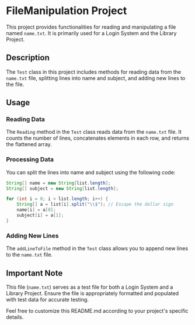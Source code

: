 # FileManipulation Project

This project provides functionalities for reading and manipulating a file named `name.txt`. It is primarily used for a Login System and the Library Project.

## Description

The `Test` class in this project includes methods for reading data from the `name.txt` file, splitting lines into name and subject, and adding new lines to the file.

## Usage

### Reading Data

The `Reading` method in the `Test` class reads data from the `name.txt` file. It counts the number of lines, concatenates elements in each row, and returns the flattened array.

### Processing Data

You can split the lines into name and subject using the following code:

```java
String[] name = new String[list.length];
String[] subject = new String[list.length];

for (int i = 0; i < list.length; i++) {
    String[] a = list[i].split("\\$"); // Escape the dollar sign
    name[i] = a[0];
    subject[i] = a[1];
}
```

### Adding New Lines

The `addLineToFile` method in the `Test` class allows you to append new lines to the `name.txt` file.

## Important Note

This file (`name.txt`) serves as a test file for both a Login System and a Library Project. Ensure the file is appropriately formatted and populated with test data for accurate testing.

Feel free to customize this README.md according to your project's specific details.